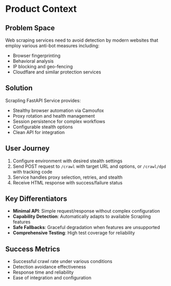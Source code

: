 # Product Context

## Problem Space
Web scraping services need to avoid detection by modern websites that employ various anti-bot measures including:
- Browser fingerprinting
- Behavioral analysis
- IP blocking and geo-fencing
- Cloudflare and similar protection services

## Solution
Scrapling FastAPI Service provides:
- Stealthy browser automation via Camoufox
- Proxy rotation and health management
- Session persistence for complex workflows
- Configurable stealth options
- Clean API for integration

## User Journey
1. Configure environment with desired stealth settings
2. Send POST request to `/crawl` with target URL and options, or `/crawl/dpd` with tracking code
3. Service handles proxy selection, retries, and stealth
4. Receive HTML response with success/failure status

## Key Differentiators
- **Minimal API**: Simple request/response without complex configuration
- **Capability Detection**: Automatically adapts to available Scrapling features
- **Safe Fallbacks**: Graceful degradation when features are unsupported
- **Comprehensive Testing**: High test coverage for reliability

## Success Metrics
- Successful crawl rate under various conditions
- Detection avoidance effectiveness
- Response time and reliability
- Ease of integration and configuration